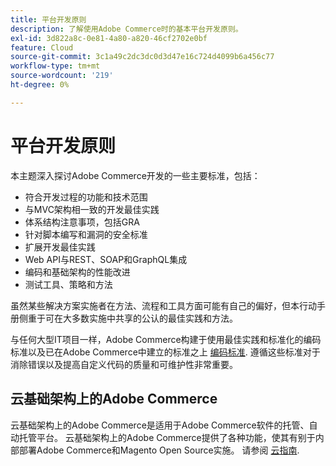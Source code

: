 ```yaml
---
title: 平台开发原则
description: 了解使用Adobe Commerce时的基本平台开发原则。
exl-id: 3d822a8c-0e81-4a80-a820-46cf2702e0bf
feature: Cloud
source-git-commit: 3c1a49c2dc3dc0d3d47e16c724d4099b6a456c77
workflow-type: tm+mt
source-wordcount: '219'
ht-degree: 0%

---
```



# 平台开发原则

本主题深入探讨Adobe Commerce开发的一些主要标准，包括：

- 符合开发过程的功能和技术范围
- 与MVC架构相一致的开发最佳实践
- 体系结构注意事项，包括GRA
- 针对脚本编写和漏洞的安全标准
- 扩展开发最佳实践
- Web API与REST、SOAP和GraphQL集成
- 编码和基础架构的性能改进
- 测试工具、策略和方法

虽然某些解决方案实施者在方法、流程和工具方面可能有自己的偏好，但本行动手册侧重于可在大多数实施中共享的公认的最佳实践和方法。

与任何大型IT项目一样，Adobe Commerce构建于使用最佳实践和标准化的编码标准以及已在Adobe Commerce中建立的标准之上 [编码标准](https://developer.adobe.com/commerce/php/coding-standards/). 遵循这些标准对于消除错误以及提高自定义代码的质量和可维护性非常重要。

## 云基础架构上的Adobe Commerce

云基础架构上的Adobe Commerce是适用于Adobe Commerce软件的托管、自动托管平台。 云基础架构上的Adobe Commerce提供了各种功能，使其有别于内部部署Adobe Commerce和Magento Open Source实施。 请参阅 [云指南](https://experienceleague.adobe.com/docs/commerce-cloud-service/user-guide/overview.html).
